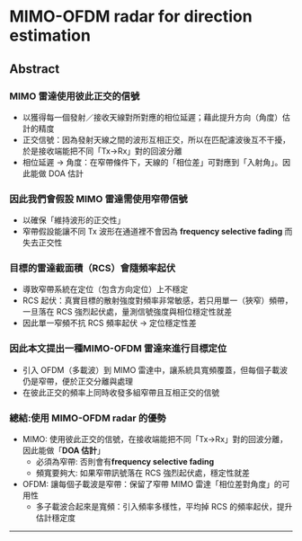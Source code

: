 # MIMO-OFDM radar for direction estimation

## Abstract
### MIMO 雷達使用彼此正交的信號
* 以獲得每一個發射／接收天線對所對應的相位延遲；藉此提升方向（角度）估計的精度  
* 正交信號：因為發射天線之間的波形互相正交，所以在匹配濾波後互不干擾，於是接收端能把不同「Tx→Rx」對的回波分離
* 相位延遲 → 角度：在窄帶條件下，天線的「相位差」可對應到「入射角」。因此能做 DOA 估計

### 因此我們會假設 MIMO 雷達需使用**窄帶信號**
* 以確保「維持波形的正交性」
* 窄帶假設能讓不同 Tx 波形在通道裡不會因為 **frequency selective fading** 而失去正交性

### 目標的雷達截面積（RCS）會隨頻率起伏
* 導致窄帶系統在定位（包含方向定位）上不穩定
* RCS 起伏：真實目標的散射強度對頻率非常敏感，若只用單一（狹窄）頻帶，一旦落在 RCS 強烈起伏處，量測信號強度與相位穩定性就差
* 因此單一窄頻不抗 RCS 頻率起伏 → 定位穩定性差

### 因此本文提出一種MIMO-OFDM 雷達來進行目標定位
* 引入 OFDM（多載波）到 MIMO 雷達中，讓系統具寬頻覆蓋，但每個子載波仍是窄帶，便於正交分離與處理
* 在彼此正交的頻率上同時收發多組窄帶且互相正交的信號

### 總結:使用 MIMO-OFDM radar 的優勢
* MIMO: 使用彼此正交的信號，在接收端能把不同「Tx→Rx」對的回波分離，因此能做「**DOA 估計**」
    * 必須為窄帶: 否則會有**frequency selective fading**
    * 頻寬要夠大: 如果窄帶訊號落在 RCS 強烈起伏處，穩定性就差
* OFDM: 讓每個子載波是窄帶：保留了窄帶 MIMO 雷達「相位差對角度」的可用性
    * 多子載波合起來是寬頻：引入頻率多樣性，平均掉 RCS 的頻率起伏，提升估計穩定度
 
---

